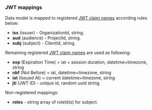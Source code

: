 ### JWT mappings
Data model is mapped to registered [JWT claim names](https://tools.ietf.org/html/rfc7519#section-4) according rules below:
* __iss__ (issuer) - OrganizationId, string. 
* __aud__  (audience) - ProjectId, string.
* __subj__ (subject) - ClientId, string.

Remaining registered [JWT claim names](https://tools.ietf.org/html/rfc7519#section-4) are used as following:
* __exp__ (Expiration Time) = iat + session duration, datetime+timezone, string
* __nbf__ (Not Before) = iat, datetime+timezone, string
* __iat__ (Issued At) = current datetime+timezone, string
* __jti__ (JWT ID) - unique id, random uuid string.

Non-registered mappings:
* __roles__ - string array of roleId(s) for subject. 
